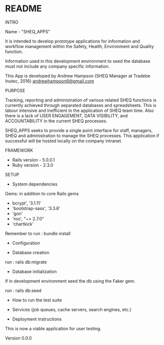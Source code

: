 # README

INTRO

Name - "SHEQ_APPS"

It is intended to develop prototype applications for information and workflow 
management within the Safety, Health, Environment and Quality function.

Information used in this development environment to seed the database must not
include any company specific information.

This App is developed by Andrew Hampson (SHEQ Manager at Tradebe Inutec, 2016)
andrewhampson6@gmail.com

PURPOSE

Tracking, reporting and administration of various related SHEQ functions is 
currently achieved through separated databases and spreadsheets. This is labour 
intensive and inefficient in the application of SHEQ team time. Also there is a 
lack of USER ENGAGEMENT, DATA VISIBILITY, and ACCOUNTABILITY in the current SHEQ
processes.

SHEQ_APPS seeks to provide a single point interface for staff, managers, SHEQ 
and administration to manage the SHEQ processes. This application if successful
will be hosted locally on the company intranet.

FRAMEWORK

* Rails version - 5.0.0.1
* Ruby version - 2.3.0


SETUP

* System dependencies

Gems: in addition to core Rails gems

* bcrypt',        '3.1.11'
* 'bootstrap-sass', '3.3.6'
* 'gon'
* 'roo', "~> 2.7.0"
* 'chartkick'

Remember to run : bundle install

* Configuration

* Database creation

run : rails db:migrate

* Database initialization

If in development environment seed the db using the Faker gem.

run : rails db:seed

* How to run the test suite

* Services (job queues, cache servers, search engines, etc.)

* Deployment instructions

This is now a viable application for user testing.

Version 0.0.0

